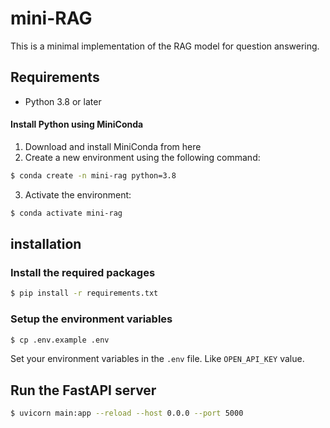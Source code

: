 # mini-RAG

This is a minimal implementation of the RAG model for question answering.

## Requirements
- Python 3.8 or later

 
#### Install Python using MiniConda
1) Download and install MiniConda from here
2) Create a new environment using the following command:
```bash
$ conda create -n mini-rag python=3.8
```
3) Activate the environment:
```bash
$ conda activate mini-rag
```
## installation

### Install the required packages

```bash
$ pip install -r requirements.txt
```

### Setup the environment variables
```bash
$ cp .env.example .env
```

Set your environment variables in the `.env` file. Like `OPEN_API_KEY` value.

## Run the FastAPI server
```bash
$ uvicorn main:app --reload --host 0.0.0 --port 5000
```
                            